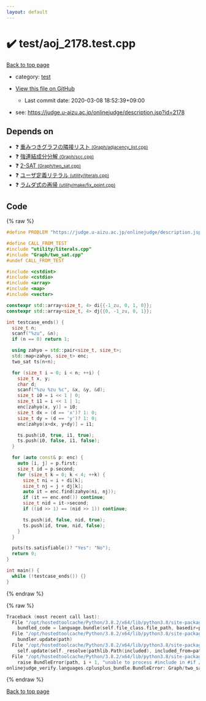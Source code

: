 ```yaml
---
layout: default
---
```


<!-- mathjax config similar to math.stackexchange -->
<script type="text/javascript" async
  src="https://cdnjs.cloudflare.com/ajax/libs/mathjax/2.7.5/MathJax.js?config=TeX-MML-AM_CHTML">
</script>
<script type="text/x-mathjax-config">
  MathJax.Hub.Config({
    TeX: { equationNumbers: { autoNumber: "AMS" }},
    tex2jax: {
      inlineMath: [ ['$','$'] ],
      processEscapes: true
    },
    "HTML-CSS": { matchFontHeight: false },
    displayAlign: "left",
    displayIndent: "2em"
  });
</script>

<script type="text/javascript" src="https://cdnjs.cloudflare.com/ajax/libs/jquery/3.4.1/jquery.min.js"></script>
<script src="https://cdn.jsdelivr.net/npm/jquery-balloon-js@1.1.2/jquery.balloon.min.js" integrity="sha256-ZEYs9VrgAeNuPvs15E39OsyOJaIkXEEt10fzxJ20+2I=" crossorigin="anonymous"></script>
<script type="text/javascript" src="../../assets/js/copy-button.js"></script>
<link rel="stylesheet" href="../../assets/css/copy-button.css" />


# :heavy_check_mark: test/aoj_2178.test.cpp

<a href="../../index.html">Back to top page</a>

* category: <a href="../../index.html#098f6bcd4621d373cade4e832627b4f6">test</a>
* <a href="{{ site.github.repository_url }}/blob/master/test/aoj_2178.test.cpp">View this file on GitHub</a>
    - Last commit date: 2020-03-08 18:52:39+09:00


* see: <a href="https://judge.u-aizu.ac.jp/onlinejudge/description.jsp?id=2178">https://judge.u-aizu.ac.jp/onlinejudge/description.jsp?id=2178</a>


## Depends on

* :question: <a href="../../library/Graph/adjacency_list.cpp.html">重みつきグラフの隣接リスト <small>(Graph/adjacency_list.cpp)</small></a>
* :question: <a href="../../library/Graph/scc.cpp.html">強連結成分分解 <small>(Graph/scc.cpp)</small></a>
* :question: <a href="../../library/Graph/two_sat.cpp.html">2-SAT <small>(Graph/two_sat.cpp)</small></a>
* :question: <a href="../../library/utility/literals.cpp.html">ユーザ定義リテラル <small>(utility/literals.cpp)</small></a>
* :question: <a href="../../library/utility/make/fix_point.cpp.html">ラムダ式の再帰 <small>(utility/make/fix_point.cpp)</small></a>


## Code

<a id="unbundled"></a>
{% raw %}
```cpp
#define PROBLEM "https://judge.u-aizu.ac.jp/onlinejudge/description.jsp?id=2178"

#define CALL_FROM_TEST
#include "utility/literals.cpp"
#include "Graph/two_sat.cpp"
#undef CALL_FROM_TEST

#include <cstdint>
#include <cstdio>
#include <array>
#include <map>
#include <vector>

constexpr std::array<size_t, 4> di{{-1_zu, 0, 1, 0}};
constexpr std::array<size_t, 4> dj{{0, -1_zu, 0, 1}};

int testcase_ends() {
  size_t n;
  scanf("%zu", &n);
  if (n == 0) return 1;

  using zahyo = std::pair<size_t, size_t>;
  std::map<zahyo, size_t> enc;
  two_sat ts(n+n);

  for (size_t i = 0; i < n; ++i) {
    size_t x, y;
    char d;
    scanf("%zu %zu %c", &x, &y, &d);
    size_t i0 = i << 1 | 0;
    size_t i1 = i << 1 | 1;
    enc[zahyo(x, y)] = i0;
    size_t dx = (d == 'x')? 1: 0;
    size_t dy = (d == 'y')? 1: 0;
    enc[zahyo(x+dx, y+dy)] = i1;

    ts.push(i0, true, i1, true);
    ts.push(i0, false, i1, false);
  }

  for (auto const& p: enc) {
    auto [i, j] = p.first;
    size_t id = p.second;
    for (size_t k = 0; k < 4; ++k) {
      size_t ni = i + di[k];
      size_t nj = j + dj[k];
      auto it = enc.find(zahyo(ni, nj));
      if (it == enc.end()) continue;
      size_t nid = it->second;
      if ((id >> 1) == (nid >> 1)) continue;

      ts.push(id, false, nid, true);
      ts.push(id, true, nid, false);
    }
  }

  puts(ts.satisfiable()? "Yes": "No");
  return 0;
}

int main() {
  while (!testcase_ends()) {}
}

```
{% endraw %}

<a id="bundled"></a>
{% raw %}
```cpp
Traceback (most recent call last):
  File "/opt/hostedtoolcache/Python/3.8.2/x64/lib/python3.8/site-packages/onlinejudge_verify/docs.py", line 340, in write_contents
    bundled_code = language.bundle(self.file_class.file_path, basedir=pathlib.Path.cwd())
  File "/opt/hostedtoolcache/Python/3.8.2/x64/lib/python3.8/site-packages/onlinejudge_verify/languages/cplusplus.py", line 170, in bundle
    bundler.update(path)
  File "/opt/hostedtoolcache/Python/3.8.2/x64/lib/python3.8/site-packages/onlinejudge_verify/languages/cplusplus_bundle.py", line 282, in update
    self.update(self._resolve(pathlib.Path(included), included_from=path))
  File "/opt/hostedtoolcache/Python/3.8.2/x64/lib/python3.8/site-packages/onlinejudge_verify/languages/cplusplus_bundle.py", line 281, in update
    raise BundleError(path, i + 1, "unable to process #include in #if / #ifdef / #ifndef other than include guards")
onlinejudge_verify.languages.cplusplus_bundle.BundleError: Graph/two_sat.cpp: line 10: unable to process #include in #if / #ifdef / #ifndef other than include guards

```
{% endraw %}

<a href="../../index.html">Back to top page</a>

